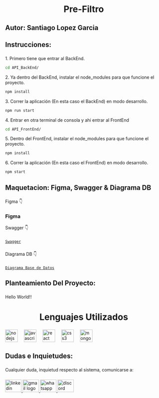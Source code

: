 <h1 align="center">Pre-Filtro</h1>

###

<h2 align="left">Autor: Santiago Lopez Garcia</h2>

###

<h2 align="left">Instrucciones:</h2>

###

<p align="left">1. Primero tiene que entrar al BackEnd. </p>

```bash
cd API_BackEnd/
```

<p align="left">2. Ya dentro del BackEnd, instalar el node_modules para que funcione el proyecto. </p>

```bash
npm install
```

<p align="left">3. Correr la aplicación (En esta caso el BackEnd) en modo desarrollo. </p>

```bash
npm run start
```

<p align="left">4. Entrar en otra terminal de consola y ahi entrar al FrontEnd </p>

```bash
cd API_FrontEnd/
```

<p align="left">5. Dentro del FrontEnd, instalar el node_modules para que funcione el proyecto. </p>

```bash
npm install
```

<p align="left">6. Correr la aplicación (En esta caso el FrontEnd) en modo desarrollo. </p>

```bash
npm start
```

###

<h2 align="left">Maquetacion: Figma, Swagger & Diagrama DB</h2>

###

<p align="left">Figma 👇</p>

###

<h3 src="https://www.figma.com/file/yrby264OXkkzA7BOkWHdBm/Pre-Filtro?type=design&node-id=0%3A1&mode=design&t=mmZIEq3VmUlU6Krq-1" align="left">Figma</h3

###

<p align="left">Swagger 👇</p>

###

[`Swagger`](./API_BackEnd/Swagger/swagger.json)

###

<p align="left">Diagrama DB 👇</p>

###

[`Diagrama Base de Datos`](./Maquetacion/Diagrama%20DB.pdf)

###

<h2 align="left">Planteamiento Del Proyecto:</h2>

###

<p align="left">Hello World!!</p>

###

<h1 align="center">Lenguajes Utilizados</h1>

###

<div align="left">
  <img src="https://cdn.jsdelivr.net/gh/devicons/devicon/icons/nodejs/nodejs-original.svg" height="40" alt="nodejs logo"  />
  <img width="12" />
  <img src="https://cdn.jsdelivr.net/gh/devicons/devicon/icons/javascript/javascript-original.svg" height="40" alt="javascript logo"  />
  <img width="12" />
  <img src="https://cdn.jsdelivr.net/gh/devicons/devicon/icons/react/react-original.svg" height="40" alt="react logo"  />
  <img width="12" />
  <img src="https://cdn.jsdelivr.net/gh/devicons/devicon/icons/css3/css3-original.svg" height="40" alt="css3 logo"  />
  <img width="12" />
  <img src="https://cdn.jsdelivr.net/gh/devicons/devicon/icons/mongodb/mongodb-original.svg" height="40" alt="mongodb logo"  />
</div>

###

<h2 align="left">Dudas e Inquietudes:</h2>

###

<p align="left">Cualquier duda, inquietud respecto al sistema, comunicarse a:</p>

###

<div align="left">
  <a href="https://www.linkedin.com/in/santiago-lopez-garcia-185217169/" target="_blank">
    <img src="https://raw.githubusercontent.com/maurodesouza/profile-readme-generator/master/src/assets/icons/social/linkedin/default.svg" width="52" height="40" alt="linkedin logo"  />
  </a>
  <a href="santiagolopezgarcia22@gmail.com" target="_blank">
    <img src="https://raw.githubusercontent.com/maurodesouza/profile-readme-generator/master/src/assets/icons/social/gmail/default.svg" width="52" height="40" alt="gmail logo"  />
  </a>
  <a href="+57 321 9702754" target="_blank">
    <img src="https://raw.githubusercontent.com/maurodesouza/profile-readme-generator/master/src/assets/icons/social/whatsapp/default.svg" width="52" height="40" alt="whatsapp logo"  />
  </a>
  <a href="totixt" target="_blank">
    <img src="https://raw.githubusercontent.com/maurodesouza/profile-readme-generator/master/src/assets/icons/social/discord/default.svg" width="52" height="40" alt="discord logo"  />
  </a>
</div>

###